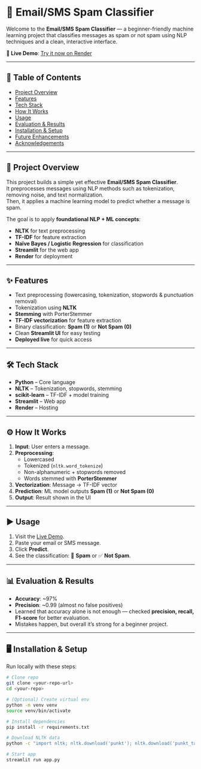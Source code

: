 # 📧 Email/SMS Spam Classifier

Welcome to the **Email/SMS Spam Classifier** — a beginner-friendly machine learning project that classifies messages as spam or not spam using NLP techniques and a clean, interactive interface.

**🚀 Live Demo**: [Try it now on Render](https://spam-email-classifier-llv4.onrender.com/)

---

## 📌 Table of Contents
- [Project Overview](#project-overview)  
- [Features](#features)  
- [Tech Stack](#tech-stack)  
- [How It Works](#how-it-works)  
- [Usage](#usage)  
- [Evaluation & Results](#evaluation--results)  
- [Installation & Setup](#installation--setup)  
- [Future Enhancements](#future-enhancements)  
- [Acknowledgements](#acknowledgements)

---

## 📖 Project Overview
This project builds a simple yet effective **Email/SMS Spam Classifier**.  
It preprocesses messages using NLP methods such as tokenization, removing noise, and text normalization.  
Then, it applies a machine learning model to predict whether a message is spam.  

The goal is to apply **foundational NLP + ML concepts**:  
- **NLTK** for text preprocessing  
- **TF-IDF** for feature extraction  
- **Naïve Bayes / Logistic Regression** for classification  
- **Streamlit** for the web app  
- **Render** for deployment  

---

## ✨ Features
- Text preprocessing (lowercasing, tokenization, stopwords & punctuation removal)  
- Tokenization using **NLTK**  
- **Stemming** with PorterStemmer  
- **TF-IDF vectorization** for feature extraction  
- Binary classification: **Spam (1)** or **Not Spam (0)**  
- Clean **Streamlit UI** for easy testing  
- **Deployed live** for quick access  

---

## 🛠 Tech Stack
- **Python** – Core language  
- **NLTK** – Tokenization, stopwords, stemming  
- **scikit-learn** – TF-IDF + model training  
- **Streamlit** – Web app  
- **Render** – Hosting  

---

## ⚙️ How It Works
1. **Input**: User enters a message.  
2. **Preprocessing**:  
   - Lowercased  
   - Tokenized (`nltk.word_tokenize`)  
   - Non-alphanumeric + stopwords removed  
   - Words stemmed with **PorterStemmer**  
3. **Vectorization**: Message → TF-IDF vector  
4. **Prediction**: ML model outputs **Spam (1)** or **Not Spam (0)**  
5. **Output**: Result shown in the UI  

---

## ▶️ Usage
1. Visit the [Live Demo](https://spam-email-classifier-llv4.onrender.com/).  
2. Paste your email or SMS message.  
3. Click **Predict**.  
4. See the classification: 🚨 **Spam** or ✅ **Not Spam**.  

---

## 📊 Evaluation & Results
- **Accuracy**: ~97%  
- **Precision**: ~0.99 (almost no false positives)  
- Learned that accuracy alone is not enough — checked **precision, recall, F1-score** for better evaluation.  
- Mistakes happen, but overall it’s strong for a beginner project.  

---

## 🖥️ Installation & Setup
Run locally with these steps:

```bash
# Clone repo
git clone <your-repo-url>
cd <your-repo>

# (Optional) Create virtual env
python -m venv venv
source venv/bin/activate

# Install dependencies
pip install -r requirements.txt

# Download NLTK data
python -c "import nltk; nltk.download('punkt'); nltk.download('punkt_tab'); nltk.download('stopwords')"

# Start app
streamlit run app.py
